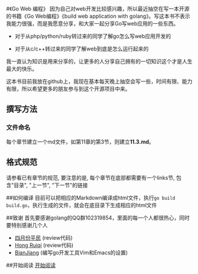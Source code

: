 #《Go Web 编程》
因为自己对web开发比较感兴趣，所以最近抽空在写一本开源的书籍《Go Web编程》《build web application with golang》。写这本书不表示我能力很强，而是我愿意分享，和大家一起分享Go写web应用的一些东西。

- 对于从php/python/ruby转过来的同学了解go怎么写web应用开发的

- 对于从c/c++转过来的同学了解web到底是怎么运行起来的

我一直认为知识是用来分享的，让更多的人分享自己拥有的一切知识这个才是人生最大的快乐。

这本书目前我放在github上，我现在基本每天晚上抽空会写一些，时间有限、能力有限，所以希望更多的朋友参与到这个开源项目中来。

## 撰写方法
### 文件命名
每个章节建立一个md文件，如第11章的第3节，则建立**11.3.md**。

## 格式规范
请参看已有章节的规范, 要注意的是, 每个章节在底部都需要有一个links节, 包含"目录", "上一节", "下一节"的链接

##如何编译
目前可以把相应的Markdown编译成html文件，执行`go build build.go`，执行生成的文件，就会在底目录下生成相应的html文件

##致谢
首先要感谢golang的QQ群102319854，里面的每一个人都很热心，同时要特别感谢几个人

 - [四月份平民](https://plus.google.com/110445767383269817959) (review代码)
 - [Hong Ruiqi](https://github.com/hongruiqi)  (review代码)
 - [BianJiang](https://github.com/border) (编写go开发工具Vim和Emacs的设置)

##开始阅读
[开始阅读](https://github.com/astaxie/build-web-application-with-golang/blob/master/preface.md)